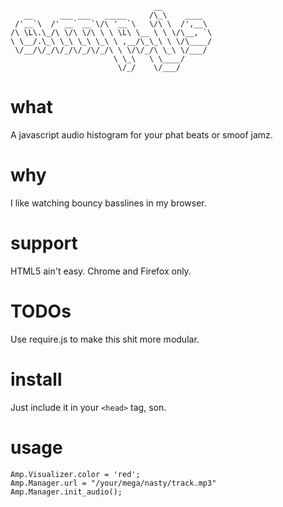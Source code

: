 ```
                                __
   __      ___ ___   _____     /\_\    ____
 /'__`\  /' __` __`\/\ '__`\   \/\ \  /',__\
/\ \L\.\_/\ \/\ \/\ \ \ \L\ \__ \ \ \/\__, `\
\ \__/.\_\ \_\ \_\ \_\ \ ,__/\_\_\ \ \/\____/
 \/__/\/_/\/_/\/_/\/_/\ \ \/\/_/\ \_\ \/___/
                       \ \_\   \ \____/
                        \/_/    \/___/
```

# what

A javascript audio histogram for your phat beats or smoof jamz.

# why

I like watching bouncy basslines in my browser.

# support

HTML5 ain't easy.
Chrome and Firefox only.

# TODOs

Use require.js to make this shit more modular.

# install

Just include it in your `<head>` tag, son.

# usage

```
Amp.Visualizer.color = 'red';
Amp.Manager.url = "/your/mega/nasty/track.mp3"
Amp.Manager.init_audio();
```
